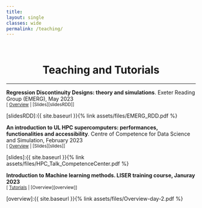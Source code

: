 ```yaml
---
title: 
layout: single
classes: wide
permalink: /teaching/
---
```

<br/> 

<!-- Google Tag Manager (noscript) -->
<noscript><iframe src="https://www.googletagmanager.com/ns.html?id=GTM-PNS829G"
height="0" width="0" style="display:none;visibility:hidden"></iframe></noscript>
<!-- End Google Tag Manager (noscript) -->

# <center> Teaching and Tutorials </center>
- - -
**Regression Discontinuity Designs: theory and simulations**. Exeter Reading Group (EMERG), May 2023  <br/>
<small>[ <a href="#/" onclick="visib('abstractRDD')">Overview</a> | [Slides][slidesRDD]]</small>

<div id="abstractRDD" style="display: none; text-align: justify; line-height: 1.2" ><small>
I present Sharp Regression Discontinuity Design (RDD) and Fuzzy Design (FRD) for causal inference. I analyze how Ordinary Least Squares (OLS) and Local Linear Polynomial estimators perform when data-generating processes deviate from assumptions. Through simulations, I uncover the consistency and limitations of these estimators in non-ideal scenarios. This lecture fosters a cautious approach to interpretation, highlighting the need to assess estimator behaviour in the presence of assumption mismatches.
</small><br><br/></div>

[slidesRDD]:{{ site.baseurl }}{% link assets/files/EMERG_RDD.pdf %}

**An introduction to UL HPC supercomputers: performances, functionalities and accessibility**. Centre of Competence for Data Science and Simulation, February 2023 <br/>
<small>[ <a href="#/" onclick="visib('abstract')">Overview</a> | [Slides][slides]]</small>

<div id="abstract" style="display: none; text-align: justify; line-height: 1.2" ><small>
High-performance computers, also known as supercomputers, are specialized machines that perform highly advanced and complex computing tasks. They can solve problems that are too large or complex for regular computers. 
Since 2007, the University of Luxembourg (UL) has been operating a sizeable academic HPC facility that remains one of the references for HPC implementations within the country, offering a cutting-edge research infrastructure to Luxembourg public research. 
In this lunch session, I illustrate the HPC computational abilities. I discuss some UL HPC functionalities. Finally, I present some technical requirements for accessing and using this tool.
</small><br><br/></div>

[slides]:{{ site.baseurl }}{% link assets/files/HPC_Talk_CompetenceCenter.pdf %}

**Introduction to Machine learning methods. LISER training course, Januray 2023** <br/>
<small>[ <a href="#/" onclick="visib('tutorial')">Tutorials</a> | [Overview][overview]]</small>

<div id="tutorial" style="display: none; text-align: justify; line-height: 1.2">
  <ul>
    <li><a href="https://colab.research.google.com/drive/1DfI05FBO829VrpxRneV3d2pc9ZeIKrcn?usp=sharing">Predictor set</a></li>
    <li><a href="https://colab.research.google.com/drive/1A-6kw0lHkIZKnDqQmch3fcRT4r3QJrPR?usp=sharing">Cross-Validation</a></li>
    <li><a href="https://colab.research.google.com/drive/10Gdn7eGRXLO04OtVRuDilYtgsUIMk5nx?usp=sharing">Loss functions</a></li>
    <li><a href="https://colab.research.google.com/drive/1vMfSsVjJBZb8D4JX3LpZRUDASfvLlvVL?usp=sharing">Classification models</a></li>
    <li><a href="https://colab.research.google.com/drive/1-42OuE4HbOiYa7PGouRpBGBVncQJSos4?usp=sharing">Neural Networks</a></li>
    <li><a href="https://colab.research.google.com/drive/18gQTRbAe_LRP5Wnd_ka7HgYKsVZ9IBjh?usp=sharing">Convolutional Neural Networks for image classification</a></li>
  </ul>
</div>

[overview]:{{ site.baseurl }}{% link assets/files/Overview-day-2.pdf %}
<script>
function visib(id) {
  var x = document.getElementById(id);
  if (x.style.display === "none") {
    x.style.display = "block";
  } else {
    x.style.display = "none";
  }
}
</script>


